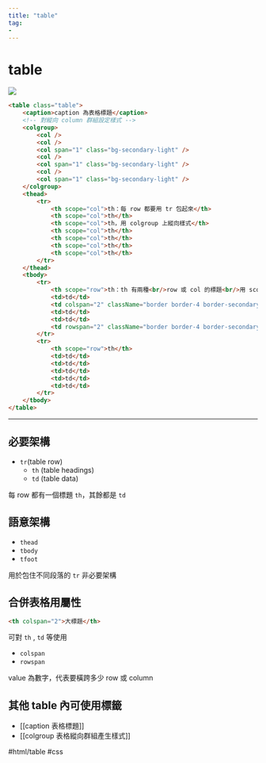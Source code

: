 ```yaml
---
title: "table"
tag: 
- 
---
```

# table

![](https://i.imgur.com/uy93kDm.png)

```html
<table class="table">
	<caption>caption 為表格標題</caption>
	<!-- 對縱向 column 群組設定樣式 -->
	<colgroup>
		<col />
		<col />
		<col span="1" class="bg-secondary-light" />
		<col />
		<col span="1" class="bg-secondary-light" />
		<col />
		<col span="1" class="bg-secondary-light" />
	</colgroup>
	<thead>
		<tr>
			<th scope="col">th：每 row 都要用 tr 包起來</th>
			<th scope="col">th</th>
			<th scope="col">th，用 colgroup 上縱向樣式</th>
			<th scope="col">th</th>
			<th scope="col">th</th>
			<th scope="col">th</th>
			<th scope="col">th</th>
		</tr>
	</thead>
	<tbody>
		<tr>
			<th scope="row">th：th 有兩種<br/>row 或 col 的標題<br/>用 scope 屬性區分</th>
			<td>td</td>
			<td colspan="2" className="border border-4 border-secondary">td:用 colspan 橫向合併</td>
			<td>td</td>
			<td>td</td>
			<td rowspan="2" className="border border-4 border-secondary">td：用 rowspan 縱向合併</td>
		</tr>
		<tr>
			<th scope="row">th</th>
			<td>td</td>
			<td>td</td>
			<td>td</td>
			<td>td</td>
			<td>td</td>
		</tr>
	</tbody>
</table>
```

---

## 必要架構
- `tr`(table row)
	- `th` (table headings)
	- `td` (table data)

每 row 都有一個標題 `th`，其餘都是 `td`

## 語意架構
- `thead`
- `tbody`
- `tfoot`

用於包住不同段落的 `tr`
非必要架構

## 合併表格用屬性
```html
<th colspan="2">大標題</th>
```
可對 `th` , `td` 等使用
- `colspan`
- `rowspan`

value 為數字，代表要橫跨多少 row 或 column

## 其他 table 內可使用標籤
- [[caption 表格標題]]
- [[colgroup 表格縱向群組產生樣式]]

#html/table #css 
